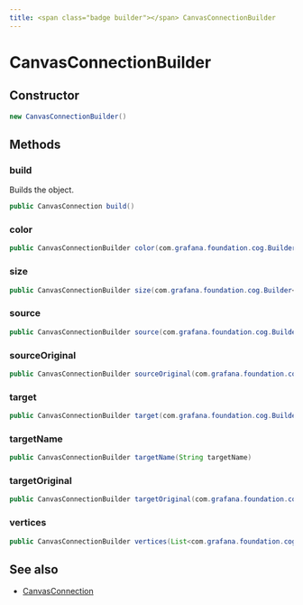 ```yaml
---
title: <span class="badge builder"></span> CanvasConnectionBuilder
---
```

# <span class="badge builder"></span> CanvasConnectionBuilder

## Constructor

```java
new CanvasConnectionBuilder()
```
## Methods

### <span class="badge object-method"></span> build

Builds the object.

```java
public CanvasConnection build()
```

### <span class="badge object-method"></span> color

```java
public CanvasConnectionBuilder color(com.grafana.foundation.cog.Builder<ColorDimensionConfig> color)
```

### <span class="badge object-method"></span> size

```java
public CanvasConnectionBuilder size(com.grafana.foundation.cog.Builder<ScaleDimensionConfig> size)
```

### <span class="badge object-method"></span> source

```java
public CanvasConnectionBuilder source(com.grafana.foundation.cog.Builder<ConnectionCoordinates> source)
```

### <span class="badge object-method"></span> sourceOriginal

```java
public CanvasConnectionBuilder sourceOriginal(com.grafana.foundation.cog.Builder<ConnectionCoordinates> sourceOriginal)
```

### <span class="badge object-method"></span> target

```java
public CanvasConnectionBuilder target(com.grafana.foundation.cog.Builder<ConnectionCoordinates> target)
```

### <span class="badge object-method"></span> targetName

```java
public CanvasConnectionBuilder targetName(String targetName)
```

### <span class="badge object-method"></span> targetOriginal

```java
public CanvasConnectionBuilder targetOriginal(com.grafana.foundation.cog.Builder<ConnectionCoordinates> targetOriginal)
```

### <span class="badge object-method"></span> vertices

```java
public CanvasConnectionBuilder vertices(List<com.grafana.foundation.cog.Builder<ConnectionCoordinates>> vertices)
```

## See also

 * <span class="badge object-type-class"></span> [CanvasConnection](./object-CanvasConnection.md)
